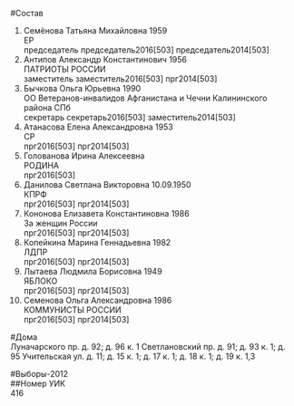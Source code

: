 #Состав  
1. Семёнова Татьяна Михайловна 1959  
    ЕР  
    председатель председатель2016[503] председатель2014[503]  
2. Антипов Александр Константинович 1956  
    ПАТРИОТЫ РОССИИ  
    заместитель заместитель2016[503] прг2014[503]  
3. Бычкова Ольга Юрьевна 1990  
    ОО Ветеранов-инвалидов Афганистана и Чечни Калининского района СПб  
    секретарь секретарь2016[503] заместитель2014[503]  
4. Атанасова Елена Александровна 1953  
    СР  
    прг2016[503] прг2014[503]  
5. Голованова Ирина Алексеевна  
    РОДИНА  
    прг2016[503]  
6. Данилова Светлана Викторовна 10.09.1950  
    КПРФ  
    прг2016[503] прг2014[503]  
7. Кононова Елизавета Константиновна 1986  
    За женщин России  
    прг2016[503] прг2014[503]  
8. Копейкина Марина Геннадьевна 1982  
    ЛДПР  
    прг2016[503] прг2014[503]  
9. Лытаева Людмила Борисовна 1949  
    ЯБЛОКО  
    прг2016[503] прг2014[503]  
10. Семенова Ольга Александровна 1986  
    КОММУНИСТЫ РОССИИ  
    прг2016[503] прг2014[503]  
  
#Дома  
Луначарского пр. д. 92; д. 96 к. 1 Светлановский пр. д. 91; д. 93 к. 1; д. 95 Учительская ул. д. 11; д. 15 к. 1; д. 17 к. 1; д. 18 к. 1; д. 19 к. 1,3  
  
#Выборы-2012  
##Номер УИК  
416  
